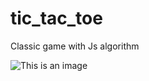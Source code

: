 # tic_tac_toe
Classic game with Js algorithm

![This is an image](https://myoctocat.com/assets/images/base-octocat.svg)

